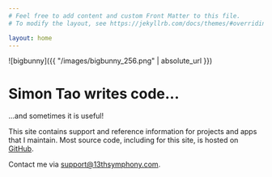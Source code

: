```yaml
---
# Feel free to add content and custom Front Matter to this file.
# To modify the layout, see https://jekyllrb.com/docs/themes/#overriding-theme-defaults

layout: home
---
```

![bigbunny]({{ "/images/bigbunny_256.png" | absolute_url }})

# Simon Tao writes code...

...and sometimes it is useful!

This site contains support and reference information for projects and apps that I maintain. Most source code, including for this site, is hosted on [GitHub](https://github.com/13thsymphony/).

Contact me via [support@13thsymphony.com](mailto:support@13thsymphony.com).